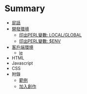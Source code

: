 # Summary

* [屁話](README.md)
* [開發環境](01-SERVER/README.md)
   * [印出PERL變數: LOCAL/GLOBAL](01-SERVER/print_GLOBAL_and_LOCAL.md)
   * [印出PERL變數: $ENV](01-SERVER/print_ENV.md)
* [客戶端環境](02-CLIENT/README.md)
   * [ie](02-CLIENT/IE/ie-hack.md)
* HTML
* Javascript
* CSS
* 附錄
   * [範例](Example.md)
   * [加入創作](JoinUs.md)

